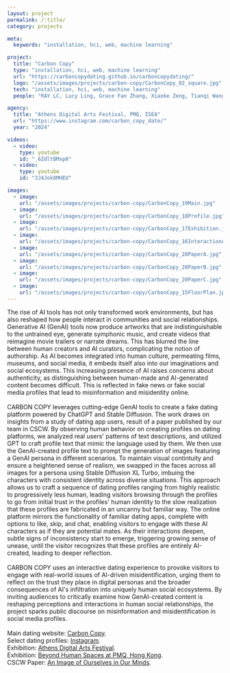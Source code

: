 ```yaml
---
layout: project
permalink: /:title/
category: projects

meta:
  keywords: "installation, hci, web, machine learning"

project:
  title: "Carbon Copy"
  type: "installation, hci, web, machine learning"
  url: "https://carboncopydating.github.io/carboncopydating/"
  logo: "/assets/images/projects/carbon-copy/CarbonCopy_02_square.jpg"
  tech: "installation, hci, web, machine learning"
  people: "RAY LC, Lucy Ling, Grace Fan Zhang, Xiaoke Zeng, Tianqi Wang, Yun Chen"

agency:
  title: "Athens Digital Arts Festival, PMQ, ISEA"
  url: "https://www.instagram.com/carbon_copy_date/"
  year: "2024"

videos:
  - video:
    type: youtube
    id: "_6ZdltBMxp0"
  - video:
    type: youtube
    id: "3J4Jok8MHEU"

images:
  - image:
    url: "/assets/images/projects/carbon-copy/CarbonCopy_19Main.jpg"
  - image:
    url: "/assets/images/projects/carbon-copy/CarbonCopy_18Profile.jpg"
  - image:
    url: "/assets/images/projects/carbon-copy/CarbonCopy_17Exhibition.jpg"
  - image:
    url: "/assets/images/projects/carbon-copy/CarbonCopy_16InteractionAlt.jpg"
  - image:
    url: "/assets/images/projects/carbon-copy/CarbonCopy_20PaperA.jpg"
  - image:
    url: "/assets/images/projects/carbon-copy/CarbonCopy_20PaperB.jpg"
  - image:
    url: "/assets/images/projects/carbon-copy/CarbonCopy_20PaperC.jpg"
  - image:
    url: "/assets/images/projects/carbon-copy/CarbonCopy_15FloorPlan.jpg"
---
```

<p>
The rise of AI tools has not only transformed work environments, but has also reshaped how people interact in communities and social relationships. Generative AI (GenAI) tools now produce artworks that are indistinguishable to the untrained eye, generate symphonic music, and create videos that reimagine movie trailers or narrate dreams. This has blurred the line between human creators and AI curators, complicating the notion of authorship. As AI becomes integrated into human culture, permeating films, museums, and social media, it embeds itself also into our imaginations and social ecosystems. This increasing presence of AI raises concerns about authenticity, as distinguishing between human-made and AI-generated content becomes difficult. This is reflected in fake news or fake social media profiles that lead to misinformation and misidentity online.<br><br>
CARBON COPY leverages cutting-edge GenAI tools to create a fake dating platform powered by ChatGPT and Stable Diffusion. The work draws on insights from a study of dating app users, result of a paper published by our team in CSCW. By observing human behavior on creating profiles on dating platforms, we analyzed real users' patterns of text descriptions, and utilized GPT to craft profile text that mimic the language used by them. We then use the GenAI-created profile text to prompt the generation of images featuring a GenAI persona in different scenarios. To maintain visual contintuity and ensure a heightened sense of realism, we swapped in the faces across all images for a persona using Stable Diffusion XL Turbo, imbuing the characters with consistent identity across diverse situations. This approach allows us to craft a sequence of dating profiles ranging from highly realistic to progressively less human, leading visitors browsing through the profiles to go from initial trust in the profiles' human identity to the slow realization that these profiles are fabricated in an uncanny but familiar way. The online platform mirrors the functionality of familiar dating apps, complete with options to like, skip, and chat, enabling visitors to engage with these AI characters as if they are potential mates. As their interactions deepen, subtle signs of inconsistency start to emerge, triggering growing sense of unease, until the visitor recognizes that these profiles are entirely AI-created, leading to deeper reflection.<br><br>
CARBON COPY uses an interactive dating experience to provoke visitors to engage with real-world issues of AI-driven misidentification, urging them to reflect on the trust they place in digital personas and the broader consequences of AI's infiltration into uniquely human social ecosystems. By inviting audiences to critically examine how GenAI-created content is reshaping perceptions and interactions in human social relationships, the project sparks public discourse on misinformation and misidentification in social media profiles.<br><br>
Main dating website: <a href="https://carboncopydating.github.io/carboncopydating/"><u>Carbon Copy</u></a>.<br>
Select dating profiles: <a href="https://www.instagram.com/carbon_copy_date/"><u>Instagram</u></a>.<br>
Exhibition: <a href="https://2024.adaf.gr/artworks/carbon-copy/"><u>Athens Digital Arts Festival</u></a>.<br>
Exhibition: <a href="https://www.youtube.com/watch?v=3J4Jok8MHEU&t"><u>Beyond Human Spaces at PMQ, Hong Kong</u></a>.<br>
CSCW Paper: <a href="https://github.com/carboncopydating/carboncopydating/blob/main/cscw24d-sub6857-i26.pdf"><u>An Image of Ourselves in Our Minds</u></a>.</p>
